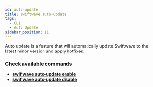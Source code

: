 ```yaml
---
id: auto-update
title: swiftwave auto-update
tags:
  - CLI
  - Auto Update
sidebar_position: 11
---
```


Auto update is a feature that will automatically update Swiftwave to the latest minor version and apply hotfixes.

### Check available commands
- [**swiftwave auto-update enable**](./enable)
- [**swiftwave auto-update disable**](./disable)